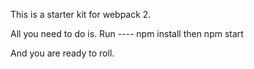 This is a starter kit for webpack 2. 

All you need to do is. 
Run ---- npm install
then npm start 

And you are ready to roll.
